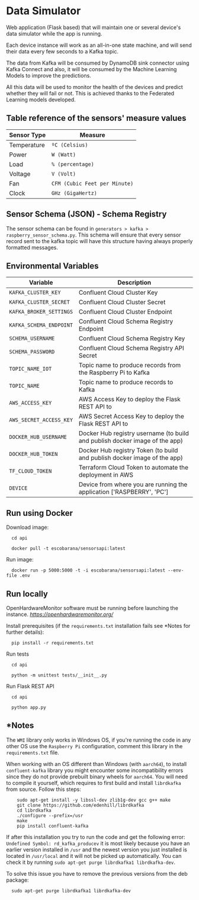 # Data Simulator

Web application (Flask based) that will maintain one or several device's data simulator while the app is running.

Each device instance will work as an all-in-one state machine, and will send their data every few seconds to a Kafka 
topic.

The data from Kafka will be consumed by DynamoDB sink connector using Kafka Connect and also, it will be consumed by 
the Machine Learning Models to improve the predictions.

All this data will be used to monitor the health of the devices and predict whether they will fail or not. This is 
achieved thanks to the Federated Learning models developed.


## Table reference of the sensors' measure values

| Sensor Type | Measure                       |
|-------------|-------------------------------|
| Temperature | `ºC (Celsius)`                |
| Power       | `W (Watt)`                    |
| Load        | `% (percentage)`              |
| Voltage     | `V (Volt)`                    | 
| Fan         | `CFM (Cubic Feet per Minute)` | 
| Clock       | `GHz (GigaHertz)`             | 

## Sensor Schema (JSON) - Schema Registry

The sensor schema can be found in `generators > kafka > raspberry_sensor_schema.py`. This schema will ensure that every 
sensor record sent to the kafka topic will have this structure having always properly formatted messages.

## Environmental Variables

| Variable                | Description                                                                 |
|-------------------------|-----------------------------------------------------------------------------|
| `KAFKA_CLUSTER_KEY`     | Confluent Cloud Cluster Key                                                 |
| `KAFKA_CLUSTER_SECRET`  | Confluent Cloud Cluster Secret                                              |
| `KAFKA_BROKER_SETTINGS` | Confluent Cloud Cluster Endpoint                                            |
| `KAFKA_SCHEMA_ENDPOINT` | Confluent Cloud Schema Registry Endpoint                                    |
| `SCHEMA_USERNAME`       | Confluent Cloud Schema Registry Key                                         |
| `SCHEMA_PASSWORD`       | Confluent Cloud Schema Registry API Secret                                  |
| `TOPIC_NAME_IOT`        | Topic name to produce records from the Raspberry Pi to Kafka                |
| `TOPIC_NAME`            | Topic name to produce records to Kafka                                      |
| `AWS_ACCESS_KEY`        | AWS Access Key to deploy the Flask REST API to                              |
| `AWS_SECRET_ACCESS_KEY` | AWS Secret Access Key to deploy the Flask REST API to                       |
| `DOCKER_HUB_USERNAME`   | Docker Hub registry username (to build and publish docker image of the app) |
| `DOCKER_HUB_TOKEN`      | Docker Hub registry Token (to build and publish docker image of the app)    |
| `TF_CLOUD_TOKEN`        | Terraform Cloud Token to automate the deployment in AWS                     |
| `DEVICE`                | Device from where you are running the application ['RASPBERRY', 'PC']       |


## Run using Docker

Download image:

```shell
  cd api
``` 
```shell
  docker pull -t escobarana/sensorsapi:latest
```

Run image:

```shell
  docker run -p 5000:5000 -t -i escobarana/sensorsapi:latest --env-file .env
```

## Run locally

OpenHardwareMonitor software must be running before launching the instance. 
*https://openhardwaremonitor.org/*

Install prerequisites (if the `requirements.txt` installation fails see *Notes for further details):

```shell
  pip install -r requirements.txt
```
Run tests
```shell
  cd api
```
```shell
  python -m unittest tests/__init__.py
```

Run Flask REST API
```shell
  cd api
```
```shell
  python app.py
```


## *Notes
The `WMI` library only works in Windows OS, if you're running the code in any other OS use the `Raspberry Pi` 
configuration, comment this library in the `requirements.txt` file.


When working with an OS different than Windows (with `aarch64`), to install `confluent-kafka` library you might 
encounter some incompatibility errors since they do not provide prebuilt binary wheels for `aarch64`. You will need to 
compile it yourself, which requires to first build and install `librdkafka` from source. Follow this steps:

```shell
    sudo apt-get install -y libssl-dev zlib1g-dev gcc g++ make
    git clone https://github.com/edenhill/librdkafka
    cd librdkafka
    ./configure --prefix=/usr
    make
    pip install confluent-kafka
```

If after this installation you try to run the code and get the following error: `Undefined Symbol: rd_kafka_producev` 
it is most likely because you have an earlier version installed in `/usr` and the newest version you just installed is
located in `/usr/local` and it will not be picked up automatically. 
You can check it by running `sudo apt-get purge librdkafka1 librdkafka-dev`.

To solve this issue you have to remove the previous versions from the deb package:

```shell
  sudo apt-get purge librdkafka1 librdkafka-dev
```
